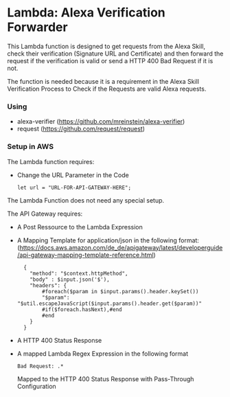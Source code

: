 # Lambda: Alexa Verification Forwarder
This Lambda function is designed to get requests from the Alexa Skill, check their verification (Signature URL and Certificate) and then forward the request if the verification is valid or send a HTTP 400 Bad Request if it is not.

The function is needed because it is a requirement in the Alexa Skill Verification Process to Check if the Requests are valid Alexa requests.

### Using
- alexa-verifier (https://github.com/mreinstein/alexa-verifier)
- request (https://github.com/request/request)

### Setup in AWS
The Lambda function requires:
- Change the URL Parameter in the Code
    
      let url = "URL-FOR-API-GATEWAY-HERE";

The Lambda Function does not need any special setup.


The API Gateway requires:

- A Post Ressource to the Lambda Expression

- A Mapping Template for application/json in the following format: 
(https://docs.aws.amazon.com/de_de/apigateway/latest/developerguide/api-gateway-mapping-template-reference.html)

        {
          "method": "$context.httpMethod",
          "body" : $input.json('$'),
          "headers": {
              #foreach($param in $input.params().header.keySet())
              "$param": "$util.escapeJavaScript($input.params().header.get($param))"
              #if($foreach.hasNext),#end
              #end
          }
        }
        
- A HTTP 400 Status Response
- A mapped Lambda Regex Expression in the following format
              
      Bad Request: .*
      
  Mapped to the HTTP 400 Status Response with Pass-Through Configuration
